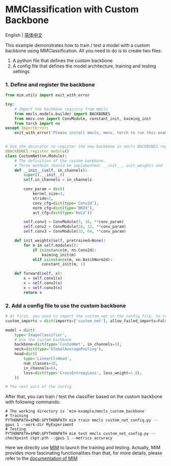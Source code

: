 # MMClassification with Custom Backbone

English | [简体中文](README_zh-CN.md)

This example demonstrates how to train / test a model with a custom backbone using MMClassification. All you need to do is to create two files:

1. A python file that defines the custom backbone
2. A config file that defines the model architecture, training and testing settings

### 1. Define and register the backbone

```python
from mim.utils import exit_with_error

try:
    # Import the backbone registry from mmcls
    from mmcls.models.builder import BACKBONES
    from mmcv.cnn import ConvModule, constant_init, kaiming_init
    from torch import nn
except ImportError:
    exit_with_error('Please install mmcls, mmcv, torch to run this example.')


# Use the decorator to register the new backbone in mmcls BACKBONES registry
@BACKBONES.register_module()
class CustomNet(nn.Module):
    # The definition of the custom backbone.
    # Three methods should be implemented: __init__, init_weights and forward
    def __init__(self, in_channels):
        super().__init__()
        self.in_channels = in_channels

        conv_param = dict(
            kernel_size=3,
            stride=2,
            conv_cfg=dict(type='Conv2d'),
            norm_cfg=dict(type='BN2d'),
            act_cfg=dict(type='ReLU'))

        self.conv1 = ConvModule(3, 16, **conv_param)
        self.conv2 = ConvModule(16, 32, **conv_param)
        self.conv3 = ConvModule(32, 64, **conv_param)

    def init_weights(self, pretrained=None):
        for m in self.modules():
            if isinstance(m, nn.Conv2d):
                kaiming_init(m)
            elif isinstance(m, nn.BatchNorm2d):
                constant_init(m, 1)

    def forward(self, x):
        x = self.conv1(x)
        x = self.conv2(x)
        x = self.conv3(x)
        return x

```

### 2. Add a config file to use the custom backbone

```python
# At first, you need to import the custom_net in the config file, to register the custom backbone in mmcls
custom_imports = dict(imports=['custom_net'], allow_failed_imports=False)

model = dict(
    type='ImageClassifier',
    # Use the custom backbone
    backbone=dict(type='CustomNet', in_channels=3),
    neck=dict(type='GlobalAveragePooling'),
    head=dict(
        type='LinearClsHead',
        num_classes=10,
        in_channels=64,
        loss=dict(type='CrossEntropyLoss', loss_weight=1.0),
    ))

# The rest part of the config
```

After that, you can train / test the classifier based on the custom backbone with following commands:

```shell
# The working directory is `mim-example/mmcls_custom_backbone`
# Training
PYTHONPATH=$PWD:$PYTHONPATH mim train mmcls custom_net_config.py --gpus 1 --work-dir MyExperiment
# Testing
PYTHONPATH=$PWD:$PYTHONPATH mim test mmcls custom_net_config.py --checkpoint ckpt.pth --gpus 1 --metrics accuracy
```

Here we directly use [MIM](https://github.com/open-mmlab/mim) to launch the training and testing.
Actually, MIM provides more fascinating functionalities than that, for more details, please refer to the [documentation of MIM](https://openmim.readthedocs.io/en/latest/)
